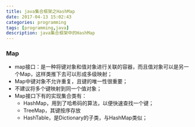 ```yaml
---
title: java集合框架之HashMap
date: 2017-04-13 15:02:43
categories: programming
tags: [programming,java]
description: java集合框架中的HashMap
---
```

### Map
- map接口：是一种将键对象和值对象进行关联的容器，而且值对象可以是另一个Map，这样类推下去可以形成多级映射；
- Map中键对象不允许重复，且键的唯一性很重要；
- 不建议将多个键映射到同一个值对象；
- Map接口下有的实现集合类有：
	- HashMap，用到了哈希码的算法，以便快速查找一个键；
	- TreeMap，其键按序存放
	- HashTable，是Dictionary的子类，与HashMap类似；